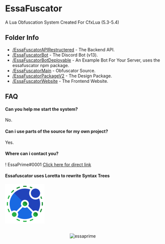 
# EssaFuscator

A Lua Obfuscation System Created For CfxLua (5.3-5.4)

## Folder Info

- [/EssaFuscatorAPIRestructered](https://github.com/EssaPrime/EssaFuscatorOpenSource/tree/main/EssaFuscatorAPIRestructered) - The Backend API.
- [/EssaFuscatorBot](https://github.com/EssaPrime/EssaFuscatorOpenSource/tree/main/EssaFuscatorBot) - The Discord Bot (v13).
- [/EssaFuscatorBotDeployable](https://github.com/EssaPrime/EssaFuscatorOpenSource/tree/main/EssaFuscatorBotDeployable) - An Example Bot For Your Server, uses the essafuscator npm package.
- [/EssaFuscatorMain](https://github.com/EssaPrime/EssaFuscatorOpenSource/tree/main/EssaFuscatorMain/EssaFuscator) - Obfuscator Source.
- [/EssaFuscatorPackageV2](https://github.com/EssaPrime/EssaFuscatorOpenSource/tree/main/EssaFuscatorMain/EssaFuscatorPackageV2) - The Design Package.
- [/EssaFuscatorWebsite](https://github.com/EssaPrime/EssaFuscatorOpenSource/tree/main/EssaFuscatorWebsite) - The Frontend Website.



## FAQ

#### Can you help me start the system?

No.

#### Can i use parts of the source for my own project?

Yes.

#### Where can i contact you?

! EssaPrime#0001 [Click here for direct link](https://discord.com/users/217353461933670403)

#### Essafuscator uses Loretta to rewrite Syntax Trees

[<img src="https://github.com/LorettaDevs/Graphics/blob/dist/logo_128x128.png" />](https://github.com/LorettaDevs/)
## 

<p align="center"> <img src="https://media.discordapp.net/attachments/720494690121809923/1055873530698399814/EssaFuscatorClean.png?width=128&height=128" alt="essaprime" /> </p>



